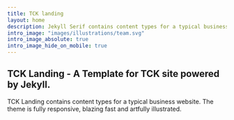 ```yaml
---
title: TCK landing
layout: home
description: Jekyll Serif contains content types for a typical business website. The theme is fully responsive, blazing fast and artfully illustrated.
intro_image: "images/illustrations/team.svg"
intro_image_absolute: true
intro_image_hide_on_mobile: true
---
```


## TCK Landing - A Template for TCK site powered by Jekyll.

TCK Landing contains content types for a typical business website. The theme is fully responsive, blazing fast and artfully illustrated.
